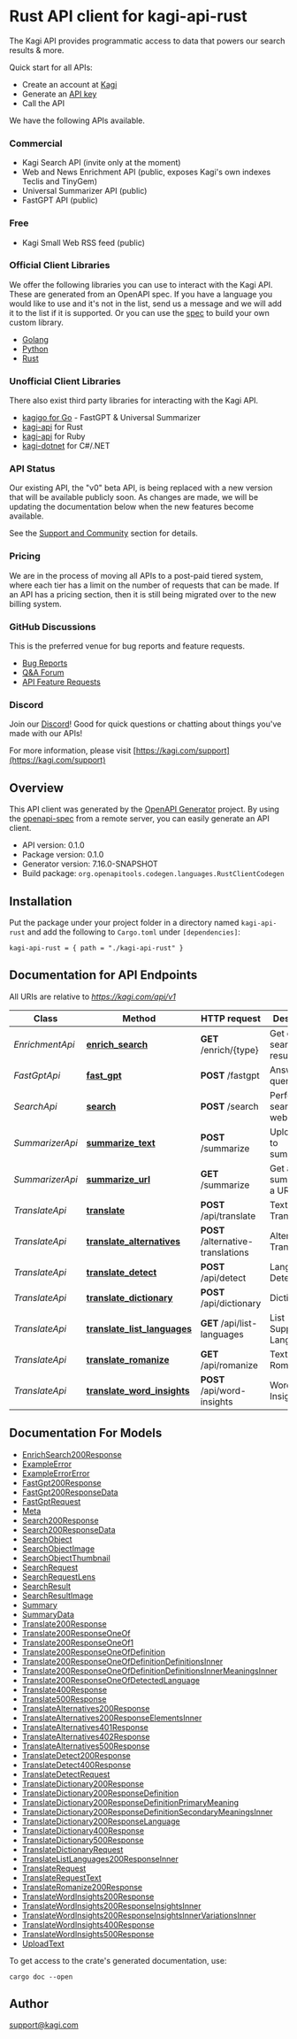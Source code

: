 # Rust API client for kagi-api-rust

The Kagi API provides programmatic access to data that powers our search results & more. 

Quick start for all APIs:

- Create an account at [Kagi](https://kagi.com/signup)
- Generate an [API key](https://kagi.com/settings?p=api)
- Call the API

We have the following APIs available.
### Commercial

- Kagi Search API (invite only at the moment)
- Web and News Enrichment API (public, exposes Kagi's own indexes Teclis and TinyGem)
- Universal Summarizer API (public)
- FastGPT API (public)

### Free

- Kagi Small Web RSS feed (public)

### Official Client Libraries

We offer the following libraries you can use to interact with the Kagi API. These are generated from an OpenAPI spec. If you have a language you would like to use and it's not in the list, send us a message and we will add it to the list if it is supported. Or you can use the [spec](https://wild-wombat.redocly.app/_spec/openapi.yaml?download) to build your own custom library.

- [Golang](https://github.com/kagisearch/kagi-api-golang)
- [Python](https://github.com/kagisearch/kagi-api-python)
- [Rust](https://github.com/kagisearch/kagi-api-rust)

### Unofficial Client Libraries

There also exist third party libraries for interacting with the Kagi API.

- [kagigo for Go](https://github.com/httpjamesm/kagigo) - FastGPT & Universal Summarizer
- [kagi-api](https://crates.io/crates/kagi-api) for Rust
- [kagi-api](https://alchemists.io/projects/kagi-api) for Ruby
- [kagi-dotnet](https://github.com/patchoulish/kagi-dotnet) for C#/.NET

### API Status

Our existing API, the \"v0\" beta API, is being replaced with a new version that will be available publicly soon. As changes are made, we will be updating the documentation below when the new features become available.

See the [Support and Community](https://help.kagi.com/kagi/support-and-community/) section for details.
### Pricing

We are in the process of moving all APIs to a post-paid tiered system, where each tier has a limit on the number of requests that can be made. If an API has a pricing section, then it is still being migrated over to the new billing system.

### GitHub Discussions

This is the preferred venue for bug reports and feature requests.

- [Bug Reports](https://github.com/kagisearch/kagi-docs/issues/new/choose)
- [Q&A Forum](https://github.com/kagisearch/kagi-docs/discussions/categories/q-a?discussions_q=category%3AQ%26A+label%3Aproduct%3Akagi_search_api)
- [API Feature Requests](https://github.com/kagisearch/kagi-docs/discussions/categories/kagi-search-api-feature-requests-ideas)

### Discord
Join our [Discord](https://kagi.com/discord)! Good for quick questions or chatting about things you've made with our APIs!


For more information, please visit [https://kagi.com/support](https://kagi.com/support)

## Overview

This API client was generated by the [OpenAPI Generator](https://openapi-generator.tech) project.  By using the [openapi-spec](https://openapis.org) from a remote server, you can easily generate an API client.

- API version: 0.1.0
- Package version: 0.1.0
- Generator version: 7.16.0-SNAPSHOT
- Build package: `org.openapitools.codegen.languages.RustClientCodegen`

## Installation

Put the package under your project folder in a directory named `kagi-api-rust` and add the following to `Cargo.toml` under `[dependencies]`:

```
kagi-api-rust = { path = "./kagi-api-rust" }
```

## Documentation for API Endpoints

All URIs are relative to *https://kagi.com/api/v1*

Class | Method | HTTP request | Description
------------ | ------------- | ------------- | -------------
*EnrichmentApi* | [**enrich_search**](docs/EnrichmentApi.md#enrich_search) | **GET** /enrich/{type} | Get enriched search results
*FastGptApi* | [**fast_gpt**](docs/FastGptApi.md#fast_gpt) | **POST** /fastgpt | Answer a query.
*SearchApi* | [**search**](docs/SearchApi.md#search) | **POST** /search | Perform a search of the web.
*SummarizerApi* | [**summarize_text**](docs/SummarizerApi.md#summarize_text) | **POST** /summarize | Upload text to summarize.
*SummarizerApi* | [**summarize_url**](docs/SummarizerApi.md#summarize_url) | **GET** /summarize | Get a summary for a URL
*TranslateApi* | [**translate**](docs/TranslateApi.md#translate) | **POST** /api/translate | Text Translation
*TranslateApi* | [**translate_alternatives**](docs/TranslateApi.md#translate_alternatives) | **POST** /alternative-translations | Alternative Translations
*TranslateApi* | [**translate_detect**](docs/TranslateApi.md#translate_detect) | **POST** /api/detect | Language Detection
*TranslateApi* | [**translate_dictionary**](docs/TranslateApi.md#translate_dictionary) | **POST** /api/dictionary | Dictionary
*TranslateApi* | [**translate_list_languages**](docs/TranslateApi.md#translate_list_languages) | **GET** /api/list-languages | List Supported Languages
*TranslateApi* | [**translate_romanize**](docs/TranslateApi.md#translate_romanize) | **GET** /api/romanize | Text Romanization
*TranslateApi* | [**translate_word_insights**](docs/TranslateApi.md#translate_word_insights) | **POST** /api/word-insights | Word Insights


## Documentation For Models

 - [EnrichSearch200Response](docs/EnrichSearch200Response.md)
 - [ExampleError](docs/ExampleError.md)
 - [ExampleErrorError](docs/ExampleErrorError.md)
 - [FastGpt200Response](docs/FastGpt200Response.md)
 - [FastGpt200ResponseData](docs/FastGpt200ResponseData.md)
 - [FastGptRequest](docs/FastGptRequest.md)
 - [Meta](docs/Meta.md)
 - [Search200Response](docs/Search200Response.md)
 - [Search200ResponseData](docs/Search200ResponseData.md)
 - [SearchObject](docs/SearchObject.md)
 - [SearchObjectImage](docs/SearchObjectImage.md)
 - [SearchObjectThumbnail](docs/SearchObjectThumbnail.md)
 - [SearchRequest](docs/SearchRequest.md)
 - [SearchRequestLens](docs/SearchRequestLens.md)
 - [SearchResult](docs/SearchResult.md)
 - [SearchResultImage](docs/SearchResultImage.md)
 - [Summary](docs/Summary.md)
 - [SummaryData](docs/SummaryData.md)
 - [Translate200Response](docs/Translate200Response.md)
 - [Translate200ResponseOneOf](docs/Translate200ResponseOneOf.md)
 - [Translate200ResponseOneOf1](docs/Translate200ResponseOneOf1.md)
 - [Translate200ResponseOneOfDefinition](docs/Translate200ResponseOneOfDefinition.md)
 - [Translate200ResponseOneOfDefinitionDefinitionsInner](docs/Translate200ResponseOneOfDefinitionDefinitionsInner.md)
 - [Translate200ResponseOneOfDefinitionDefinitionsInnerMeaningsInner](docs/Translate200ResponseOneOfDefinitionDefinitionsInnerMeaningsInner.md)
 - [Translate200ResponseOneOfDetectedLanguage](docs/Translate200ResponseOneOfDetectedLanguage.md)
 - [Translate400Response](docs/Translate400Response.md)
 - [Translate500Response](docs/Translate500Response.md)
 - [TranslateAlternatives200Response](docs/TranslateAlternatives200Response.md)
 - [TranslateAlternatives200ResponseElementsInner](docs/TranslateAlternatives200ResponseElementsInner.md)
 - [TranslateAlternatives401Response](docs/TranslateAlternatives401Response.md)
 - [TranslateAlternatives402Response](docs/TranslateAlternatives402Response.md)
 - [TranslateAlternatives500Response](docs/TranslateAlternatives500Response.md)
 - [TranslateDetect200Response](docs/TranslateDetect200Response.md)
 - [TranslateDetect400Response](docs/TranslateDetect400Response.md)
 - [TranslateDetectRequest](docs/TranslateDetectRequest.md)
 - [TranslateDictionary200Response](docs/TranslateDictionary200Response.md)
 - [TranslateDictionary200ResponseDefinition](docs/TranslateDictionary200ResponseDefinition.md)
 - [TranslateDictionary200ResponseDefinitionPrimaryMeaning](docs/TranslateDictionary200ResponseDefinitionPrimaryMeaning.md)
 - [TranslateDictionary200ResponseDefinitionSecondaryMeaningsInner](docs/TranslateDictionary200ResponseDefinitionSecondaryMeaningsInner.md)
 - [TranslateDictionary200ResponseLanguage](docs/TranslateDictionary200ResponseLanguage.md)
 - [TranslateDictionary400Response](docs/TranslateDictionary400Response.md)
 - [TranslateDictionary500Response](docs/TranslateDictionary500Response.md)
 - [TranslateDictionaryRequest](docs/TranslateDictionaryRequest.md)
 - [TranslateListLanguages200ResponseInner](docs/TranslateListLanguages200ResponseInner.md)
 - [TranslateRequest](docs/TranslateRequest.md)
 - [TranslateRequestText](docs/TranslateRequestText.md)
 - [TranslateRomanize200Response](docs/TranslateRomanize200Response.md)
 - [TranslateWordInsights200Response](docs/TranslateWordInsights200Response.md)
 - [TranslateWordInsights200ResponseInsightsInner](docs/TranslateWordInsights200ResponseInsightsInner.md)
 - [TranslateWordInsights200ResponseInsightsInnerVariationsInner](docs/TranslateWordInsights200ResponseInsightsInnerVariationsInner.md)
 - [TranslateWordInsights400Response](docs/TranslateWordInsights400Response.md)
 - [TranslateWordInsights500Response](docs/TranslateWordInsights500Response.md)
 - [UploadText](docs/UploadText.md)


To get access to the crate's generated documentation, use:

```
cargo doc --open
```

## Author

support@kagi.com


